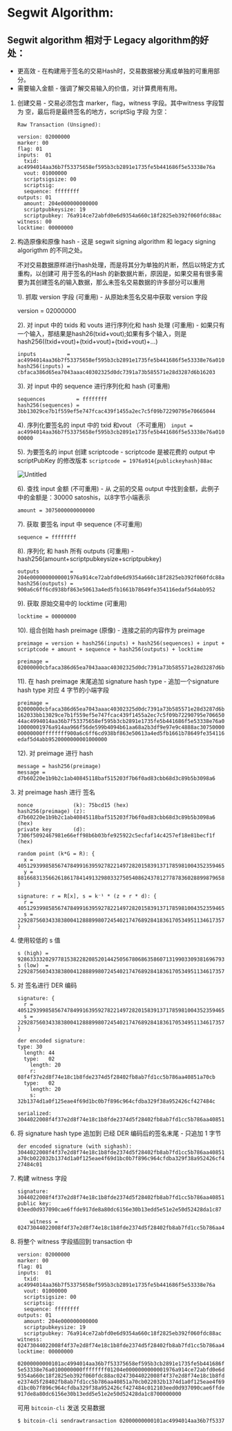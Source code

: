 # Segwit Algorithm:

## Segwit algorithm 相对于 Legacy algorithm的好处：

- 更高效 - 在构建用于签名的交易Hash时，交易数据被分离成单独的可重用部分。
- 需要输入金额 - 强调了解交易输入的价值，对计算费用有用。
1. 创建交易 - 交易必须包含 marker，flag，witness 字段。其中witness 字段暂为 空，最后将是最终签名的地方，scriptSig 字段 为空：
    
    ```
    Raw Transaction (Unsigned):
    
    version: 02000000
    marker: 00
    flag: 01
    inputs:  01
      txid: ac4994014aa36b7f53375658ef595b3cb2891e1735fe5b441686f5e53338e76a
      vout: 01000000
      scriptsigsize: 00
      scriptsig:
      sequence: ffffffff
    outputs: 01
      amount: 204e000000000000
      scriptpubkeysize: 19
      scriptpubkey: 76a914ce72abfd0e6d9354a660c18f2825eb392f060fdc88ac
    witness: 00
    locktime: 00000000
    ```
    
2. 构造原像和原像 hash - 这是 segwit signing algorithm 和 legacy signing algorigthm 的不同之处。
    
    不对交易数据原样进行hash处理，而是将其分为单独的片断，然后以特定方式重构，以创建可 用于签名的Hash 的新数据片断，原因是，如果交易有很多需要为其创建签名的输入数据，那么未签名交易数据的许多部分可以重用
    
    1). 抓取 version 字段 (可重用) - 从原始未签名交易中获取 version 字段
    
    version = 02000000
    
    2). 对 input 中的 txids 和 vouts 进行序列化和 hash 处理 (可重用) - 如果只有一个输入，那结果是hash26(txid+vout);如果有多个输入，则是hash256((txid+vout)+(txid+vout)+(txid+vout)+…)
    
    ```
    inputs          = ac4994014aa36b7f53375658ef595b3cb2891e1735fe5b441686f5e53338e76a01000000
    hash256(inputs) = cbfaca386d65ea7043aaac40302325d0dc7391a73b585571e28d3287d6b16203
    ```
    
    3). 对 input 中的 sequence 进行序列化和 hash (可重用)
    
    ```
    sequences          = ffffffff
    hash256(sequences) = 3bb13029ce7b1f559ef5e747fcac439f1455a2ec7c5f09b72290795e70665044
    ```
    
    4). 序列化要签名的 input 中的 txid 和vout （不可重用）
    `input = ac4994014aa36b7f53375658ef595b3cb2891e1735fe5b441686f5e53338e76a01000000`
    
    5). 为要签名的 input 创建 scriptcode - scriptcode 是被花费的 output 中 scriptPubKey 的修改版本
    `scriptcode = 1976a914{publickeyhash}88ac`
    
    ![Untitled](Segwit%20Algorithm%2080b914f31cf24d668a082326cc66d927/Untitled.png)
    
    6). 查找 input 金额 (不可重用) - 从 之前的交易 output 中找到金额，此例子中的金额是：30000 satoshis，以8字节小端表示
    
    `amount = 3075000000000000` 
    
    7). 获取 要签名 input 中 sequence (不可重用) 
    
    `sequence = ffffffff`
    
    8). 序列化 和 hash 所有 outputs (可重用) - hash256(amount+scriptpubkeysize+scriptpubkey)
    
    ```
    outputs          = 204e0000000000001976a914ce72abfd0e6d9354a660c18f2825eb392f060fdc88ac
    hash256(outputs) = 900a6c6ff6cd938bf863e50613a4ed5fb1661b78649fe354116edaf5d4abb952
    ```
    
    9). 获取 原始交易中的 locktime (可重用) 
    
    `locktime = 00000000`
    
    10). 组合创始 hash preimage (原像) - 连接之前的内容作为 preimage
    
    ```
    preimage = version + hash256(inputs) + hash256(sequences) + input + scriptcode + amount + sequence + hash256(outputs) + locktime
    
    preimage = 02000000cbfaca386d65ea7043aaac40302325d0dc7391a73b585571e28d3287d6b162033bb13029ce7b1f559ef5e747fcac439f1455a2ec7c5f09b72290795e70665044ac4994014aa36b7f53375658ef595b3cb2891e1735fe5b441686f5e53338e76a010000001976a914aa966f56de599b4094b61aa68a2b3df9e97e9c4888ac3075000000000000ffffffff900a6c6ff6cd938bf863e50613a4ed5fb1661b78649fe354116edaf5d4abb95200000000
    ```
    
    11). 在 hash preimage 末尾追加 signature hash type - 追加一个signature hash type 对应 4 字节的小端字段
    
    `preimage = 02000000cbfaca386d65ea7043aaac40302325d0dc7391a73b585571e28d3287d6b162033bb13029ce7b1f559ef5e747fcac439f1455a2ec7c5f09b72290795e70665044ac4994014aa36b7f53375658ef595b3cb2891e1735fe5b441686f5e53338e76a010000001976a914aa966f56de599b4094b61aa68a2b3df9e97e9c4888ac3075000000000000ffffffff900a6c6ff6cd938bf863e50613a4ed5fb1661b78649fe354116edaf5d4abb9520000000001000000`
    
    12). 对 preimage 进行 hash
    
    ```
    message = hash256(preimage)
    message = d7b60220e1b9b2c1ab40845118baf515203f7b6f0ad83cbb68d3c89b5b3098a6
    ```
    
3. 对 preimage hash 进行 签名
    
    ```
    nonce             (k): 75bcd15 (hex)
    hash256(preimage) (z): d7b60220e1b9b2c1ab40845118baf515203f7b6f0ad83cbb68d3c89b5b3098a6 (hex)
    private key       (d): 7306f5092467981e66eff98b6b03bfe925922c5ecfaf14c4257ef18e81becf1f (hex)
    
    random point (k*G = R): {
      x = 4051293998585674784991639592782214972820158391371785981004352359465450369227,
      y = 88166831356626186178414913298033275054086243781277878360288998796587140930350
    }
    
    signature: r = R[x], s = k⁻¹ * (z + r * d): {
      r = 4051293998585674784991639592782214972820158391371785981004352359465450369227,
      s = 22928756034338380041288899807245402174768928418361705349511346173579327129676
    }
    ```
    
4. 使用较低的 s 值
    
    ```
    s (high) = 92863333202977815382282085201442505678068635860713199033093816967938834364661
    s (low)  = 22928756034338380041288899807245402174768928418361705349511346173579327129676
    ```
    
5. 对 签名进行 DER 编码
    
    ```
    signature: {
      r = 4051293998585674784991639592782214972820158391371785981004352359465450369227,
      s = 22928756034338380041288899807245402174768928418361705349511346173579327129676
    }
    
    der encoded signature:
    type: 30
      length: 44
      type:   02
        length: 20
        r:      08f4f37e2d8f74e18c1b8fde2374d5f28402fb8ab7fd1cc5b786aa40851a70cb
      type:   02
        length: 20
        s:      32b1374d1a0f125eae4f69d1bc0b7f896c964cfdba329f38a952426cf427484c
    
    serialized: 3044022008f4f37e2d8f74e18c1b8fde2374d5f28402fb8ab7fd1cc5b786aa40851a70cb022032b1374d1a0f125eae4f69d1bc0b7f896c964cfdba329f38a952426cf427484c
    ```
    
6. 将 signature hash type 追加到 已经 DER 编码后的签名末尾 - 只追加 1 字节
    
    `der encoded signature (with sighash): 3044022008f4f37e2d8f74e18c1b8fde2374d5f28402fb8ab7fd1cc5b786aa40851a70cb022032b1374d1a0f125eae4f69d1bc0b7f896c964cfdba329f38a952426cf427484c01`
    
7. 构建 witness 字段
    
    ```
    signature:  3044022008f4f37e2d8f74e18c1b8fde2374d5f28402fb8ab7fd1cc5b786aa40851a70cb022032b1374d1a0f125eae4f69d1bc0b7f896c964cfdba329f38a952426cf427484c01
    public key: 03eed0d937090cae6ffde917de8a80dc6156e30b13edd5e51e2e50d52428da1c87
    
        witness = 02473044022008f4f37e2d8f74e18c1b8fde2374d5f28402fb8ab7fd1cc5b786aa40851a70cb022032b1374d1a0f125eae4f69d1bc0b7f896c964cfdba329f38a952426cf427484c012103eed0d937090cae6ffde917de8a80dc6156e30b13edd5e51e2e50d52428da1c87
    ```
    
8. 将整个 witness 字段插回到 transaction 中
    
    ```
    version: 02000000
    marker: 00
    flag: 01
    inputs:  01
      txid: ac4994014aa36b7f53375658ef595b3cb2891e1735fe5b441686f5e53338e76a
      vout: 01000000
      scriptsigsize: 00
      scriptsig:
      sequence: ffffffff
    outputs: 01
      amount: 204e000000000000
      scriptpubkeysize: 19
      scriptpubkey: 76a914ce72abfd0e6d9354a660c18f2825eb392f060fdc88ac
    witness: 02473044022008f4f37e2d8f74e18c1b8fde2374d5f28402fb8ab7fd1cc5b786aa40851a70cb022032b1374d1a0f125eae4f69d1bc0b7f896c964cfdba329f38a952426cf427484c012103eed0d937090cae6ffde917de8a80dc6156e30b13edd5e51e2e50d52428da1c87
    locktime: 00000000
    ```
    
    `02000000000101ac4994014aa36b7f53375658ef595b3cb2891e1735fe5b441686f5e53338e76a0100000000ffffffff01204e0000000000001976a914ce72abfd0e6d9354a660c18f2825eb392f060fdc88ac02473044022008f4f37e2d8f74e18c1b8fde2374d5f28402fb8ab7fd1cc5b786aa40851a70cb022032b1374d1a0f125eae4f69d1bc0b7f896c964cfdba329f38a952426cf427484c012103eed0d937090cae6ffde917de8a80dc6156e30b13edd5e51e2e50d52428da1c8700000000`
    
    可用 `bitcoin-cli` 发送 交易数据
    
    ```bash
    $ bitcoin-cli sendrawtransaction 02000000000101ac4994014aa36b7f53375658ef595b3cb2891e1735fe5b441686f5e53338e76a0100000000ffffffff01204e0000000000001976a914ce72abfd0e6d9354a660c18f2825eb392f060fdc88ac02473044022008f4f37e2d8f74e18c1b8fde2374d5f28402fb8ab7fd1cc5b786aa40851a70cb022032b1374d1a0f125eae4f69d1bc0b7f896c964cfdba329f38a952426cf427484c012103eed0d937090cae6ffde917de8a80dc6156e30b13edd5e51e2e50d52428da1c8700000000
    ```